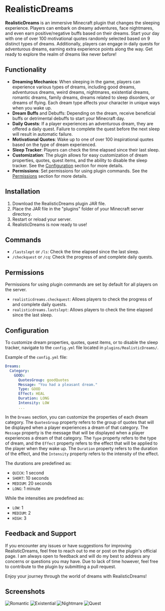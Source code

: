 # RealisticDreams
 **RealisticDreams** is an immersive Minecraft plugin that changes the sleeping experience. Players can embark on dreamy adventures, face nightmares, and even earn positive/negative buffs based on their dreams. Start your day with one of over 100 motivational quotes randomly selected based on 9 distinct types of dreams. Additionally, players can engage in daily quests for adventurous dreams, earning extra experience points along the way. Get ready to explore the realm of dreams like never before!

## Functionality

- **Dreaming Mechanics**: When sleeping in the game, players can experience various types of dreams, including good dreams, adventurous dreams, weird dreams, nightmares, existential dreams, romantic dreams, family dreams, dreams related to sleep disorders, or dreams of flying.  Each dream type affects your character in unique ways when you wake up.
- **Dream Buffs** and Debuffs: Depending on the dream, receive beneficial buffs or detrimental debuffs to start your Minecraft day.
- **Daily Quests**: If a player experiences an adventurous dream, they are offered a daily quest. Failure to complete the quest before the next sleep will result in automatic failure.
- **Motivational Quotes**: Wake up to one of over 100 inspirational quotes based on the type of dream experienced.
- **Sleep Tracker**: Players can check the time elapsed since their last sleep.
- **Customization**: The plugin allows for easy customization of dream properties, quotes, quest items, and the ability to disable the sleep tracker. See the [Configuration](#configuration) section for more details.
- **Permissions**: Set permissions for using plugin commands. See the [Permissions](#permissions) section for more details.

## Installation

1. Download the RealisticDreams plugin JAR file.
2. Place the JAR file in the "plugins" folder of your Minecraft server directory.
3. Restart or reload your server.
4. RealisticDreams is now ready to use!

## Commands

- `/lastslept` or `/ls`: Check the time elapsed since the last sleep.
- `/checkquest` or `/cq`: Check the progress of and complete daily quests.

## Permissions
Permissions for using plugin commands are set by default for all players on the server.
- `realisticdreams.checkquest`: Allows players to check the progress of and complete daily quests.
- `realisticdreams.lastslept`: Allows players to check the time elapsed since the last sleep.

## Configuration

To customize dream properties, quotes, quest items, or to disable the sleep tracker, navigate to the `config.yml` file located in `plugins/RealisticDreams/`.

Example of the `config.yml` file:
```yaml
Dreams:
  Category:
    GOOD:
      QuotesGroup: goodQuotes
      Message: "You had a pleasant dream."
      Type: GOOD
      Effect: HEAL
      Duration: LONG
      Intensity: LOW
      ...
```
In the `Dreams` section, you can customize the properties of each dream category. The `QuotesGroup` property refers to the group of quotes that will be displayed when a player experiences a dream of that category. The `Message` property is the message that will be displayed when a player experiences a dream of that category. The `Type` property refers to the type of dream, and the `Effect` property refers to the effect that will be applied to the player when they wake up. The `Duration` property refers to the duration of the effect, and the `Intensity` property refers to the intensity of the effect.

The durations are predefined as:
- `QUICK`: 1 second
- `SHORT`: 10 seconds
- `MEDIUM`: 20 seconds
- `LONG`: 1 minute

While the intensities are predefined as:
- `LOW`: 1
- `MEDIUM`: 2
- `HIGH`: 3

## Feedback and Support

If you encounter any issues or have suggestions for improving RealisticDreams, feel free to reach out to me or post on the plugin's official page. I am always open to feedback and will do my best to address any concerns or questions you may have. Due to lack of time however, feel free to contribute to the plugin by submitting a pull request. 

Enjoy your journey through the world of dreams with RealisticDreams!

## Screenshots
 ![Romantic](/RealisticDreams/public/Romantic.png)
 ![Existential](/RealisticDreams/public/Existential.png)
 ![Nightmare](/RealisticDreams/public/Nightmare.png)
 ![Quest](/RealisticDreams/public/Quest.png)